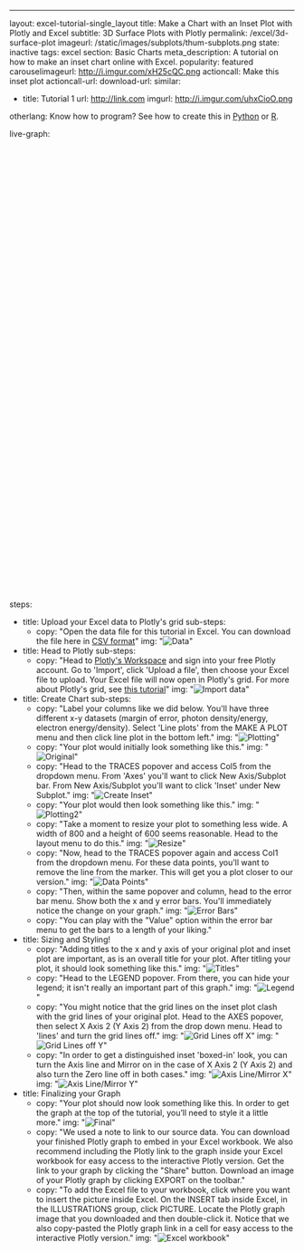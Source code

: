---
layout: excel-tutorial-single_layout
title: Make a Chart with an Inset Plot with Plotly and Excel
subtitle: 3D Surface Plots with Plotly
permalink: /excel/3d-surface-plot
imageurl: /static/images/subplots/thum-subplots.png
state: inactive
tags: excel
section: Basic Charts
meta_description: A tutorial on how to make an inset chart online with Excel.
popularity: featured
carouselimageurl: http://i.imgur.com/xH25cQC.png
actioncall: Make this inset plot
actioncall-url:
download-url:
similar:
 - title: Tutorial 1
   url: http://link.com
   imgurl: http://i.imgur.com/uhxCioO.png

otherlang: Know how to program? See how to create this in [Python](https://plot.ly/python/insets/) or [R](https://plot.ly/r/insets/).

live-graph: <iframe width="100%" height="800" frameborder="0" scrolling="no" src=""></iframe>

steps:
 - title: Upload your Excel data to Plotly's grid
   sub-steps:
    - copy: "Open the data file for this tutorial in Excel. You can download the file here in [CSV format](https://raw.githubusercontent.com/plotly/datasets/master/inset.csv)"
     img: "![Data](http://i.imgur.com/uPPOAi9.png)"
 - title: Head to Plotly
    sub-steps:
    - copy: "Head to [Plotly's Workspace](https://plot.ly/plot) and sign into your free Plotly account. Go to 'Import', click 'Upload a file', then choose your Excel file to upload. Your Excel file will now open in Plotly's grid. For more about Plotly's grid, see [this tutorial](help.plot.ly/add-data-to-the-plotly-grid/)"
     img: "![Import data](http://i.imgur.com/eQjmxGp.png)"
 - title: Create Chart
    sub-steps:
     - copy: "Label your columns like we did below. You'll have three different x-y datasets (margin of error, photon density/energy,
     electron energy/density). Select 'Line plots' from the MAKE A PLOT menu and then click line plot in the bottom left."
      img: "![Plotting](http://i.imgur.com/9uXEXvF.png)"
    - copy: "Your plot would initially look something like this."
      img: "![Original](http://i.imgur.com/xN3BN3m.png)"
    - copy: "Head to the TRACES popover and access Col5 from the dropdown menu. From 'Axes' you'll want to click New Axis/Subplot bar. From New Axis/Subplot you'll want to click 'Inset' under New Subplot."
     img: "![Create Inset](http://i.imgur.com/j06ec0P.png)"
    - copy: "Your plot would then look something like this."
     img: "![Plotting2](http://i.imgur.com/YGU1F41.png)"
    - copy: "Take a moment to resize your plot to something less wide. A width of 800 and a height of 600 seems reasonable. Head to the layout menu to do this."
     img: "![Resize](http://i.imgur.com/gkbenLD.png)"
    - copy: "Now, head to the TRACES popover again and access Col1 from the dropdown menu. For these data points, you'll want to remove the line from the marker. This will get you a plot closer to our version."
     img: "![Data Points](http://i.imgur.com/iCNNizP.png)"
    - copy: "Then, within the same popover and column, head to the error bar menu. Show both the x and y error bars. You'll immediately notice the change on your graph."
     img: "![Error Bars](http://i.imgur.com/qgrCXqV.png)"
    - copy: "You can play with the "Value" option within the error bar menu to get the bars to a length of your liking."
- title: Sizing and Styling!
    - copy: "Adding titles to the x and y axis of your original plot and inset plot are important, as is an overall title for your plot. After titling your plot, it should look something like this."
    img: "![Titles](http://i.imgur.com/TYdhLJD.png)"
   - copy: "Head to the LEGEND popover. From there, you can hide your legend; it isn't really an important part of this graph."
    img: "![Legend](http://i.imgur.com/2kdhgyE.png)"
   - copy: "You might notice that the grid lines on the inset plot clash with the grid lines of your original plot. Head to the AXES popover, then select X Axis 2 (Y Axis 2) from the drop down menu. Head to 'lines' and turn the grid lines off."
    img: "![Grid Lines off X](http://i.imgur.com/zZ6Kozq.png)"
    img: "![Grid Lines off Y](http://i.imgur.com/5hcDKAF.png)"
   - copy: "In order to get a distinguished inset 'boxed-in' look, you can turn the Axis line and Mirror on in the case of X Axis 2 (Y Axis 2) and also turn the Zero line off in both cases."
    img: "![Axis Line/Mirror X](http://i.imgur.com/SPOEO1T.png)"
    img: "![Axis Line/Mirror Y](http://i.imgur.com/ioJwK42.png)"
- title: Finalizing your Graph
    - copy: "Your plot should now look something like this. In order to get the graph at the top of the tutorial, you’ll need to style it a little more."
     img: "![Final](http://i.imgur.com/xH25cQC.png)"
    - copy: "We used a note to link to our source data. You can download your finished Plotly graph to embed in your Excel workbook. We also recommend including the Plotly
    link to the graph inside your Excel workbook for easy access to the interactive Plotly version. Get the link to your
    graph by clicking the "Share" button. Download an image of your Plotly graph by clicking EXPORT on the toolbar."
    - copy: "To add the Excel file to your workbook, click where you want to insert the picture inside Excel. On the INSERT tab inside Excel, in the ILLUSTRATIONS group, click PICTURE. Locate the Plotly graph image that you downloaded and then double-click it. Notice that we also copy-pasted the Plotly graph link in a cell for easy access to the interactive Plotly version."
     img: "![Excel workbook](http://i.imgur.com/x6jTJ47.png)"
